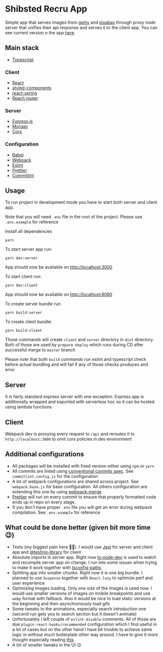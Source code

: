 # Shibsted Recru App

Simple app that serves images from
[giphy](https://giphy.com/) and [pixabay](https://pixabay.com/) through
proxy node server that unifies their api response and serves it
to the client app. You can see current version o the app [here](https://suspicious-colden-0f383d.netlify.com/)

## Main stack

- [Typescript](https://www.typescriptlang.org/)

### Client

- [React](https://pl.reactjs.org/)
- [styled-components](https://styled-components.com/)
- [react-spring](https://www.react-spring.io/)
- [Reach router](https://reach.tech/router)

### Server

- [Express.js](https://expressjs.com/)
- [Morgan](https://www.npmjs.com/package/morgan)
- [Cors](https://www.npmjs.com/package/cors)

### Configuration

- [Babel](https://babeljs.io/)
- [Webpack](https://webpack.js.org/)
- [Eslint](https://eslint.org/)
- [Prettier](https://prettier.io/)
- [Commitlint](https://commitlint.js.org/#/)

## Usage

To run project in development mode you have to start both server and client app.

Note that you will need `.env` file in the root of the project. Please use `.env.example` for reference

Install all dependencies

```shell script
yarn
```

To start server app run:

```shell script
yarn dev:server
```

App should now be available on [http://localhost:3000](http://localhost:3000)

To start client run:

```shell script
yarn dev:client
```

App should now be available on [http://localhost:8080](http://localhost:8080)

To create server bundle run

```shell script
yarn build:server
```

To create client bundle:

```shell script
yarn build:client
```

Those commands will create `client` and `server` directory in `dist` directory.
Both of those are used by `prepare-deploy` which runs during CD after successful merge to `master` branch

Please note that both `build` commands run eslint and typescript check before actual bundling and
will fail if any of those checks produces and error

## Server

It is fairly standard express server with one exception. Express app is
additionally wrapped and exported with serverless hoc so it can be hosted
using lambda functions

## Client

Webpack dev is proxying every request to `/api` and reroutes it to `http://localhost:3000`
to omit cors policies in dev environment

## Additional configurations

- All packages will be installed with fixed version either using `npm` or `yarn`
- All commits are linted using [conventional commits spec](https://www.conventionalcommits.org/en/v1.0.0/). See `commitlint.config.js`
  for the configuration
- A lot of webpack configurations are shared across project. See `webpack.base.js` for base configuration.
  All others configuration are extending this one by using [webpack-merge](https://www.npmjs.com/package/webpack-merge)
- [Prettier](https://prettier.io/) will run on every commit to ensure that properly formatted code ends up in repo on every stage.
- If you don't have proper `.env` file you will get an error during webpack compilation. See `.env.example` for reference

## What could be done better (given bit more time 😉)

- Tests (my biggest pain here 🤕😭). I would use [Jest](https://jestjs.io/) for server and client app and
  [@testing-library](https://testing-library.com/) for client
- Absolute imports in server app. Right now [ts-node-dev](https://www.npmjs.com/package/ts-node-dev) is used
  to watch and recompile server app on change. I run into some issues when trying
  to make it work together with [tsconfig-paths](https://www.npmjs.com/package/tsconfig-paths)
- Splitting app into smaller chunks. Right now it is one big bundle. I planned to use
  `Suspense` together with `React.lazy` to optimize perf and user experience
- Optimizing images loading. Only one size of the images is used now. I would use smaller
  versions of images on mobile breakpoints and use `webp` format with fallback. Also it would be nice to load static versions at the beginning
  and then asynchronously load gifs
- Some tweaks to the animations, especially search introduction one
  (second run gets you to search section but it doesn't animate)
- Unfortunately I left couple of `eslint-disable` comments. All of those are
  due `plugin:react-hooks/recommended` configuration which I find useful in a lot of cases but on the other
  hand I have bit trouble to achieve same logic in without much boilerplate other way around.
  I have to give it more thought especially reading [this](https://github.com/facebook/react/issues/14920#issuecomment-471070149)
- A lot of smaller tweaks in the UI 😉
